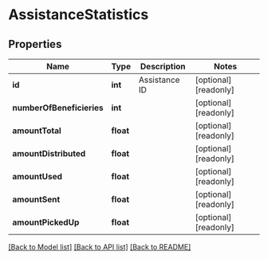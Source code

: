 # AssistanceStatistics

## Properties
Name | Type | Description | Notes
------------ | ------------- | ------------- | -------------
**id** | **int** | Assistance ID | [optional] [readonly] 
**numberOfBeneficieries** | **int** |  | [optional] [readonly] 
**amountTotal** | **float** |  | [optional] [readonly] 
**amountDistributed** | **float** |  | [optional] [readonly] 
**amountUsed** | **float** |  | [optional] [readonly] 
**amountSent** | **float** |  | [optional] [readonly] 
**amountPickedUp** | **float** |  | [optional] [readonly] 

[[Back to Model list]](../README.md#documentation-for-models) [[Back to API list]](../README.md#documentation-for-api-endpoints) [[Back to README]](../README.md)


